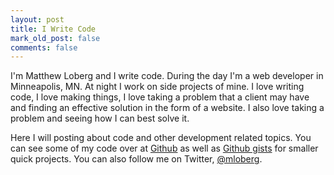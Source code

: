 ```yaml
---
layout: post
title: I Write Code
mark_old_post: false
comments: false
---
```

I'm Matthew Loberg and I write code. During the day I'm a web developer in Minneapolis, MN. At night I work on side projects of mine. I love writing code, I love making things, I love taking a problem that a client may have and finding an effective solution in the form of a website. I also love taking a problem and seeing how I can best solve it.

Here I will posting about code and other development related topics. You can see some of my code over at [Github](https://github.com/mloberg) as well as [Github gists](https://gist.github.com/mloberg) for smaller quick projects. You can also follow me on Twitter, [@mloberg](http://twitter.com/mloberg).
